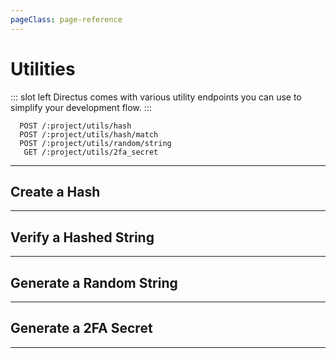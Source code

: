 ```yaml
---
pageClass: page-reference
---
```


# Utilities

<two-up>

::: slot left
Directus comes with various utility endpoints you can use to simplify your development flow.
:::

<info-box title="Endpoints" slot="right">

```endpoints
  POST /:project/utils/hash
  POST /:project/utils/hash/match
  POST /:project/utils/random/string
   GET /:project/utils/2fa_secret
```

</info-box>
</two-up>

---

## Create a Hash

<two-up>
<template slot="left">

Create a hash for a given string.

### Parameters

<def-list>

!!! include params/project.md !!!

</def-list>

### Attributes

<def-list>

#### string <def-type alert>required</def-type>
String you want to hash.

</def-list>

### Query

No query parameters available.

### Returns

Returns the hash for the string.

</template>

<template slot="right">
<div class="sticky">
<info-box title="Endpoint">

```endpoints
  POST /:project/utils/hash
```

</info-box>

<info-box title="Request">

```json
{
  "string": "Directus"
}
```

</info-box>

<info-box title="Response">

```json
{
  "data": {
    "hash": "$2y$10$yBKRgLWmGnrPxi4WXec/0eVkoJNZoNGufbmD38qSZMZnVtq47.tBi"
  }
}
```

</info-box>
</div>
</template>
</two-up>

---

## Verify a Hashed String

<two-up>
<template slot="left">

Check if a hash is valid for a given string.

### Parameters

<def-list>

!!! include params/project.md !!!

</def-list>

### Attributes

<def-list>

#### string <def-type alert>required</def-type>
String you want to hash.

#### hash <def-type alert>required</def-type>
The hash you want to verify.

</def-list>

### Query

No query parameters available.

### Returns

Returns a boolean called `valid`.

</template>

<template slot="right">
<div class="sticky">
<info-box title="Endpoint">

```endpoints
  POST /:project/utils/hash/match
```

</info-box>

<info-box title="Request">

```json
{
  "hash": "$2y$10$yBKRgLWmGnrPxi4WXec/0eVkoJNZoNGufbmD38qSZMZnVtq47.tBi",
  "string": "Directus"
}
```

</info-box>

<info-box title="Response">

```json
{
  "data": {
    "valid": true
  }
}
```

</info-box>
</div>
</template>
</two-up>

---

## Generate a Random String

<two-up>
<template slot="left">

Returns a random string of given length.

### Parameters

<def-list>

!!! include params/project.md !!!

</def-list>

### Attributes

<def-list>

#### length <def-type>optional</def-type>
How long the string should be. Defaults to 32.

</def-list>

### Query

No query parameters available.

### Returns

Returns a boolean called `valid`.

</template>

<template slot="right">
<div class="sticky">
<info-box title="Endpoint">

```endpoints
  POST /:project/utils/random/string
```

</info-box>

<info-box title="Request">

```json
{
  "length": 10
}
```

</info-box>

<info-box title="Response">

```json
{
  "data": {
    "random": "1>M3+4oh.S"
  }
}
```

</info-box>
</div>
</template>
</two-up>

---

## Generate a 2FA Secret

<two-up>
<template slot="left">

Returns a random string that can be used as a 2FA secret

### Parameters

<def-list>

!!! include params/project.md !!!

</def-list>

### Query

No query parameters available.

### Returns

Returns a boolean called `valid`.

</template>

<template slot="right">
<div class="sticky">
<info-box title="Endpoint">

```endpoints
   GET /:project/utils/random/string
```

</info-box>

<info-box title="Response">

```json
{
  "data": {
    "2fa_secret": "NWLNVDRK7VKMG3VY"
  }
}
```

</info-box>
</div>
</template>
</two-up>

---